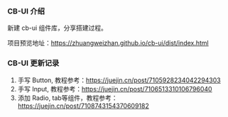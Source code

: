 ### CB-UI 介绍

新建 cb-ui 组件库，分享搭建过程。

项目预览地址：https://zhuangweizhan.github.io/cb-ui/dist/index.html

### CB-UI 更新记录

1. 手写 Button, 教程参考：https://juejin.cn/post/7105928234042294303
2. 手写 Input, 教程参考：https://juejin.cn/post/7106513310106796040
3. 添加 Radio, tab等组件，教程参考： https://juejin.cn/post/7108743154370609182
